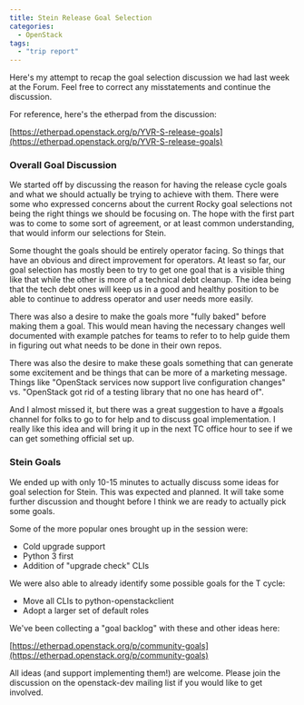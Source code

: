 ```yaml
---
title: Stein Release Goal Selection
categories:
  - OpenStack
tags:
  - "trip report"
---
```


Here's my attempt to recap the goal selection discussion we had last week at
the Forum. Feel free to correct any misstatements and continue the discussion.

For reference, here's the etherpad from the discussion:

[https://etherpad.openstack.org/p/YVR-S-release-goals](https://etherpad.openstack.org/p/YVR-S-release-goals)

### Overall Goal Discussion

We started off by discussing the reason for having the release cycle goals and
what we should actually be trying to achieve with them. There were some who
expressed concerns about the current Rocky goal selections not being the right
things we should be focusing on. The hope with the first part was to come to
some sort of agreement, or at least common understanding, that would inform our
selections for Stein.

Some thought the goals should be entirely operator facing. So things that have
an obvious and direct improvement for operators. At least so far, our goal
selection has mostly been to try to get one goal that is a visible thing like
that while the other is more of a technical debt cleanup. The idea being that
the tech debt ones will keep us in a good and healthy position to be able to
continue to address operator and user needs more easily.

There was also a desire to make the goals more "fully baked" before making them
a goal. This would mean having the necessary changes well documented with
example patches for teams to refer to to help guide them in figuring out what
needs to be done in their own repos.

There was also the desire to make these goals something that can generate some
excitement and be things that can be more of a marketing message. Things like
"OpenStack services now support live configuration changes" vs. "OpenStack got
rid of a testing library that no one has heard of".

And I almost missed it, but there was a great suggestion to have a #goals
channel for folks to go to for help and to discuss goal implementation. I
really like this idea and will bring it up in the next TC office hour to see if
we can get something official set up.

### Stein Goals

We ended up with only 10-15 minutes to actually discuss some ideas for goal
selection for Stein. This was expected and planned. It will take some further
discussion and thought before I think we are ready to actually pick some goals.

Some of the more popular ones brought up in the session were:

- Cold upgrade support
- Python 3 first
- Addition of "upgrade check" CLIs

We were also able to already identify some possible goals for the T cycle:

- Move all CLIs to python-openstackclient
- Adopt a larger set of default roles

We've been collecting a "goal backlog" with these and other ideas here:

[https://etherpad.openstack.org/p/community-goals](https://etherpad.openstack.org/p/community-goals)

All ideas (and support implementing them!) are welcome. Please join the
discussion on the openstack-dev mailing list if you would like to get involved.
